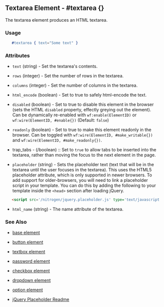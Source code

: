 <!-- dash: #textarea | Element | ###:Section -->


## Textarea Element - #textarea {}

  The textarea element produces an HTML textarea.

### Usage

```erlang
   #textarea { text="Some text" }

```

### Attributes

   * `text` (string) - Set the textarea's contents.

   * `rows` (integer) - Set the number of rows in the textarea.

   * `columns` (integer) - Set the number of columns in the textarea.

   * `html_encode` (boolean) - Set to true to safely html-encode the text.

   * `disabled` (boolean) - Set to true to disable this element in the
      browser (sets the HTML `disabled` property, effectly greying out the
      element). Can be dynamically re-enabled with `wf:enable(ElementID)` or
      `wf:wire(ElementID, #enable{})` (Default: `false`)

   * `readonly` (boolean) - Set to true to make this element readonly in the
      browser. Can be toggled with `wf:wire(ElementID, #make_writable{})` and
      `wf:wire(ElementID, #make_readonly{})`.

 *  trap_tabs - (/boolean) :: Set to `true` to allow tabs to be inserted into
     the textarea, rather than moving the focus to the next element in the page.

   * `placeholder` (string) - Sets the placeholder text (text that will be
      in the textarea until the user focuses in the textarea). This uses the
      HTML5 placeholder attribute, which is only supported in newer browsers.
      To add support for older-browsers, you will need to link a placeholder
      script in your template. You can do this by adding the following to your
      template inside the `<head>` section after loading jQuery. 

```html
   <script src='/nitrogen/jquery.placeholder.js' type='text/javascript'></script>

```

   * `html_name` (string) - The name attribute of the textarea.

### See Also

 *  [base element](./element_base.md)

 *  [button element](./button.md)

 *  [textbox element](./textbox.md)

 *  [password element](./password.md)

 *  [checkbox element](./checkbox.md)

 *  [dropdown element](./dropdown.md)

 *  [option element](./option.md)

 *  [jQuery Placeholder Readme](https://github.com/mathiasbynens/jquery-placeholder)
